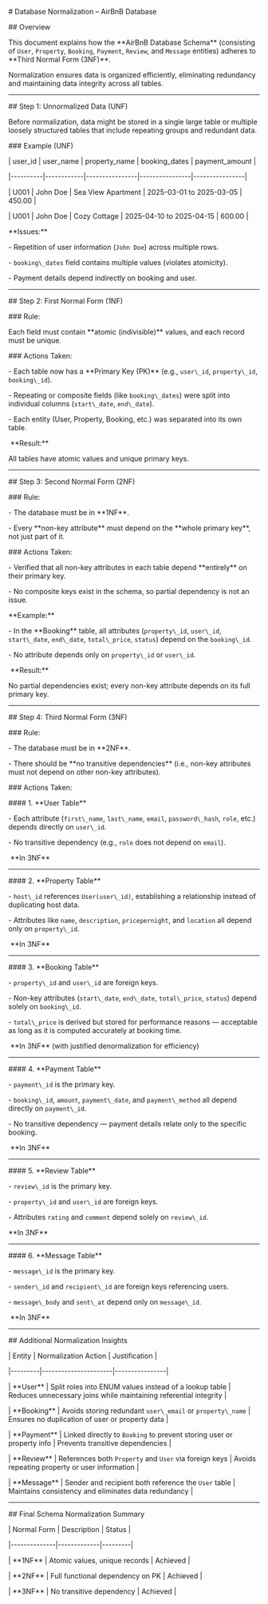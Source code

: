 \# Database Normalization – AirBnB Database



\## Overview



This document explains how the \*\*AirBnB Database Schema\*\* (consisting of `User`, `Property`, `Booking`, `Payment`, `Review`, and `Message` entities) adheres to \*\*Third Normal Form (3NF)\*\*.  



Normalization ensures data is organized efficiently, eliminating redundancy and maintaining data integrity across all tables.



---



\## Step 1: Unnormalized Data (UNF)



Before normalization, data might be stored in a single large table or multiple loosely structured tables that include repeating groups and redundant data.



\### Example (UNF)

| user\_id | user\_name | property\_name | booking\_dates | payment\_amount |

|----------|------------|----------------|----------------|----------------|

| U001 | John Doe | Sea View Apartment | 2025-03-01 to 2025-03-05 | 450.00 |

| U001 | John Doe | Cozy Cottage | 2025-04-10 to 2025-04-15 | 600.00 |



\*\*Issues:\*\*

\- Repetition of user information (`John Doe`) across multiple rows.

\- `booking\_dates` field contains multiple values (violates atomicity).

\- Payment details depend indirectly on booking and user.



---



\## Step 2: First Normal Form (1NF)



\### Rule:

Each field must contain \*\*atomic (indivisible)\*\* values, and each record must be unique.



\### Actions Taken:

\- Each table now has a \*\*Primary Key (PK)\*\* (e.g., `user\_id`, `property\_id`, `booking\_id`).

\- Repeating or composite fields (like `booking\_dates`) were split into individual columns (`start\_date`, `end\_date`).

\- Each entity (User, Property, Booking, etc.) was separated into its own table.



&nbsp;\*\*Result:\*\*  

All tables have atomic values and unique primary keys.



---



\## Step 3: Second Normal Form (2NF)



\### Rule:

\- The database must be in \*\*1NF\*\*.

\- Every \*\*non-key attribute\*\* must depend on the \*\*whole primary key\*\*, not just part of it.



\### Actions Taken:

\- Verified that all non-key attributes in each table depend \*\*entirely\*\* on their primary key.

\- No composite keys exist in the schema, so partial dependency is not an issue.



\*\*Example:\*\*

\- In the \*\*Booking\*\* table, all attributes (`property\_id`, `user\_id`, `start\_date`, `end\_date`, `total\_price`, `status`) depend on the `booking\_id`.

\- No attribute depends only on `property\_id` or `user\_id`.



&nbsp;\*\*Result:\*\*  

No partial dependencies exist; every non-key attribute depends on its full primary key.



---



\## Step 4: Third Normal Form (3NF)



\### Rule:

\- The database must be in \*\*2NF\*\*.

\- There should be \*\*no transitive dependencies\*\* (i.e., non-key attributes must not depend on other non-key attributes).



\### Actions Taken:



\#### 1. \*\*User Table\*\*

\- Each attribute (`first\_name`, `last\_name`, `email`, `password\_hash`, `role`, etc.) depends directly on `user\_id`.

\- No transitive dependency (e.g., `role` does not depend on `email`).



&nbsp;\*\*In 3NF\*\*



---



\#### 2. \*\*Property Table\*\*

\- `host\_id` references `User(user\_id)`, establishing a relationship instead of duplicating host data.

\- Attributes like `name`, `description`, `pricepernight`, and `location` all depend only on `property\_id`.



&nbsp;\*\*In 3NF\*\*



---



\#### 3. \*\*Booking Table\*\*

\- `property\_id` and `user\_id` are foreign keys.

\- Non-key attributes (`start\_date`, `end\_date`, `total\_price`, `status`) depend solely on `booking\_id`.

\- `total\_price` is derived but stored for performance reasons — acceptable as long as it is computed accurately at booking time.



&nbsp;\*\*In 3NF\*\* (with justified denormalization for efficiency)



---



\#### 4. \*\*Payment Table\*\*

\- `payment\_id` is the primary key.

\- `booking\_id`, `amount`, `payment\_date`, and `payment\_method` all depend directly on `payment\_id`.

\- No transitive dependency — payment details relate only to the specific booking.



&nbsp;\*\*In 3NF\*\*



---



\#### 5. \*\*Review Table\*\*

\- `review\_id` is the primary key.

\- `property\_id` and `user\_id` are foreign keys.

\- Attributes `rating` and `comment` depend solely on `review\_id`.



\*\*In 3NF\*\*



---



\#### 6. \*\*Message Table\*\*

\- `message\_id` is the primary key.

\- `sender\_id` and `recipient\_id` are foreign keys referencing users.

\- `message\_body` and `sent\_at` depend only on `message\_id`.



&nbsp;\*\*In 3NF\*\*



---



\## Additional Normalization Insights



| Entity | Normalization Action | Justification |

|---------|----------------------|----------------|

| \*\*User\*\* | Split roles into ENUM values instead of a lookup table | Reduces unnecessary joins while maintaining referential integrity |

| \*\*Booking\*\* | Avoids storing redundant `user\_email` or `property\_name` | Ensures no duplication of user or property data |

| \*\*Payment\*\* | Linked directly to `Booking` to prevent storing user or property info | Prevents transitive dependencies |

| \*\*Review\*\* | References both `Property` and `User` via foreign keys | Avoids repeating property or user information |

| \*\*Message\*\* | Sender and recipient both reference the `User` table | Maintains consistency and eliminates data redundancy |



---



\## Final Schema Normalization Summary



| Normal Form | Description | Status |

|--------------|-------------|---------|

| \*\*1NF\*\* | Atomic values, unique records |  Achieved |

| \*\*2NF\*\* | Full functional dependency on PK |  Achieved |

| \*\*3NF\*\* | No transitive dependency |  Achieved |

